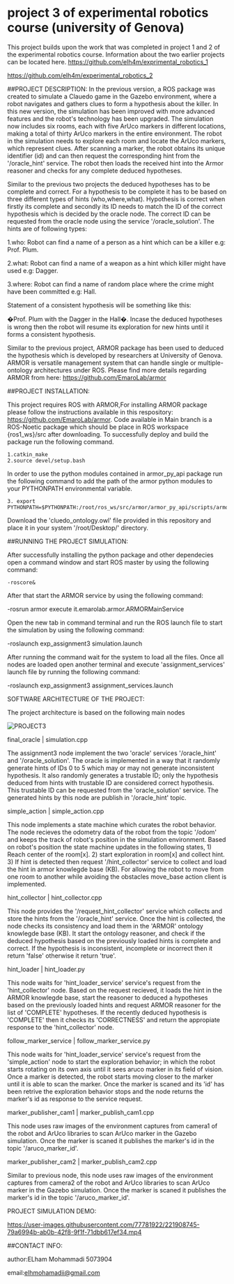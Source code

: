 # project 3 of experimental robotics course (university of Genova)
This project builds upon the work that was completed in project 1 and 2 of the experimental robotics course. Information about the two earlier projects can be located here.
https://github.com/elh4m/exprimental_robotics_1

https://github.com/elh4m/experimental_robotics_2

##PROJECT DESCRIPTION:
In the previous version, a ROS package was created to simulate a Clauedo game in the Gazebo environment, where a robot navigates and gathers clues to form a hypothesis about the killer. In this new version, the simulation has been improved with more advanced features and the robot's technology has been upgraded. The simulation now includes six rooms, each with five ArUco markers in different locations, making a total of thirty ArUco markers in the entire environment.
The robot in the simulation needs to explore each room and locate the ArUco markers, which represent clues. After scanning a marker, the robot obtains its unique identifier (id) and can then request the corresponding hint from the '/oracle_hint' service. The robot then loads the received hint into the Armor reasoner and checks for any complete deduced hypotheses.

Similar to the previous two projects the deduced hypotheses has to be complete and correct. For a hypothesis to be complete it has to be based on three different types of hints (who,where,what). Hypothesis is correct when firstly its complete and secondly its ID needs to match the ID of the correct hypothesis which is decided by the oracle node. The correct ID can be requested from the oracle node using the service '/oracle_solution'. The hints are of following types:

1.who: Robot can find a name of a person as a hint which can be a killer e.g: Prof. Plum.

2.what: Robot can find a name of a weapon as a hint which killer might have used e.g: Dagger.

3.where: Robot can find a name of random place where the crime might have been committed e.g: Hall.

Statement of a consistent hypothesis will be something like this:

�Prof. Plum with the Dagger in the Hall�. Incase the deduced hypotheses is wrong then the robot will resume its exploration for new hints until it forms a consistent hypothesis.

Similar to the previous project, ARMOR package has been used to deduced the hypothesis which is developed by researchers at University of Genova. ARMOR is versatile management system that can handle single or multiple-ontology architectures under ROS. Please find more details regarding ARMOR from here: https://github.com/EmaroLab/armor

##PROJECT INSTALLATION:

This project requires ROS with ARMOR,For installing ARMOR package please follow the instructions available in this respository: https://github.com/EmaroLab/armor.
Code available in Main branch is a ROS-Noetic package which should be place in ROS workspace {ros1_ws}/src after downloading.
To successfully deploy and build the package run the following command.
```
1.catkin_make
2.source devel/setup.bash
```
In order to use the python modules contained in armor_py_api package run the following command to add the path of the armor python modules to your PYTHONPATH environmental variable.
```
3. export PYTHONPATH=$PYTHONPATH:/root/ros_ws/src/armor/armor_py_api/scripts/armor_api/
```
Download the 'cluedo_ontology.owl' file provided in this repository and place it in your system '/root/Desktop/' directory.

##RUNNING THE PROJECT SIMULATION:

After successfully installing the python package and other dependecies open a command window and start ROS master by using the following command:
```
-roscore&
```
After that start the ARMOR service by using the following command:


-rosrun armor execute it.emarolab.armor.ARMORMainService

Open the new tab in command terminal and run the ROS launch file to start the simulation by using the following command:

-roslaunch exp_assignment3 simulation.launch

After running the command wait for the system to load all the files. Once all nodes are loaded open another terminal and execute 'assignment_services' launch file by running the following command:

-roslaunch exp_assignment3 assignment_services.launch

SOFTWARE ARCHITECTURE OF THE PROJECT:

The project architecture is based on the following main nodes

![PROJECT3](https://user-images.githubusercontent.com/77781922/221897312-dde39740-4522-4d85-9112-28e22a940931.PNG)

final_oracle | simulation.cpp

The assignment3 node implement the two 'oracle' services '/oracle_hint' and '/oracle_solution'. The oracle is implemented in a way that it randomly generate hints of IDs 0 to 5 which may or may not generate inconsistent hypothesis. It also randomly generates a trustable ID; only the hypothesis deduced from hints with trustable ID are considered correct hypothesis. This trustable ID can be requested from the 'oracle_solution' service. The generated hints by this node are publish in '/oracle_hint' topic.

simple_action | simple_action.cpp

This node implements a state machine which curates the robot behavior. The node recieves the odometry data of the robot from the topic '/odom' and keeps the track of robot's position in the simulation environment. Based on robot's position the state machine updates in the following states, 1) Reach center of the room[x]. 2) start exploration in room[x] and collect hint. 3) If hint is detected then request '/hint_collector' service to collect and load the hint in armor knowlegde base (KB). For allowing the robot to move from one room to another while avoiding the obstacles move_base action client is implemented.

hint_collector | hint_collector.cpp

This node provides the '/request_hint_collector' service which collects and store the hints from the '/oracle_hint' service. Once the hint is collected, the node checks its consistency and load them in the 'ARMOR' ontology knowlegde base (KB). It start the ontology reasoner, and check if the deduced hypothesis based on the previously loaded hints is complete and correct. If the hypothesis is inconsistent, incomplete or incorrect then it return 'false' otherwise it return 'true'.

hint_loader | hint_loader.py

This node waits for 'hint_loader_service' service's request from the 'hint_collector' node. Based on the request recieved, it loads the hint in the ARMOR knowlegde base, start the reasoner to deduced a hypotheses based on the previously loaded hints and request ARMOR reasoner for the list of 'COMPLETE' hypotheses. If the recently deduced hypothesis is 'COMPLETE' then it checks its 'CORRECTNESS' and return the appropiate response to the 'hint_collector' node.

follow_marker_service | follow_marker_service.py

This node waits for 'hint_loader_service' service's request from the 'simple_action' node to start the exploration behavior; in which the robot starts rotating on its own axis until it sees aruco marker in its field of vision. Once a marker is detected, the robot starts moving closer to the marker until it is able to scan the marker. Once the marker is scaned and its 'id' has been retrive the exploration behavior stops and the node returns the marker's id as response to the service request.

marker_publisher_cam1 | marker_publish_cam1.cpp

This node uses raw images of the environment captures from camera1 of the robot and ArUco libraries to scan ArUco marker in the Gazebo simulation. Once the marker is scaned it publishes the marker's id in the topic '/aruco_marker_id'.

marker_publisher_cam2 | marker_publish_cam2.cpp

Similar to previous node, this node uses raw images of the environment captures from camera2 of the robot and ArUco libraries to scan ArUco marker in the Gazebo simulation. Once the marker is scaned it publishes the marker's id in the topic '/aruco_marker_id'.

PROJECT SIMULATION DEMO:



https://user-images.githubusercontent.com/77781922/221908745-79a6994b-ab0b-42f8-9f1f-71dbb617ef34.mp4






##CONTACT INFO:

author:ELham Mohammadi 5073904

email:elhmohamadii@gmail.com







